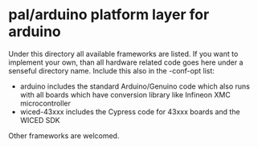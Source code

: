 # pal/arduino platform layer for arduino

Under this directory all available frameworks are listed. If you want to implement your own,
than all hardware related code goes here under a senseful directory name. Include this also
in the -conf-opt list:

* arduino includes the standard Arduino/Genuino code which also runs with all boards which have conversion library like Infineon XMC microcontroller
* wiced-43xxx includes the Cypress code for 43xxx boards and the WICED SDK

Other frameworks are welcomed.
